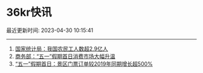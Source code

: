 # 36kr快讯

最近更新时间: 2023-04-30 10:15:41

--- 
1. [国家统计局：我国农民工人数超2.9亿人](https://www.36kr.com/newsflashes/2237140270837639) 
2. [商务部：“五一”假期首日消费市场大幅升温](https://www.36kr.com/newsflashes/2237163874283396) 
3. [“五一”假期首日：景区门票订单较2019年同期增长超500%](https://www.36kr.com/newsflashes/2237211684957824) 

